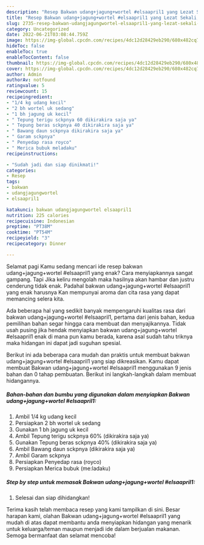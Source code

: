 ```yaml
---
description: "Resep Bakwan udang+jagung+wortel #elsaapril1 yang Lezat Sekali, Buat Buka Puasa Enak Banget"
title: "Resep Bakwan udang+jagung+wortel #elsaapril1 yang Lezat Sekali, Buat Buka Puasa Enak Banget"
slug: 2735-resep-bakwan-udangjagungwortel-elsaapril1-yang-lezat-sekali-buat-buka-puasa-enak-banget
category: Uncategorized
date: 2022-06-21T03:08:44.759Z
image: https://img-global.cpcdn.com/recipes/4dc12d28429eb290/680x482cq70/bakwan-udangjagungwortel-elsaapril1-foto-resep-utama.jpg
hideToc: false
enableToc: true
enableTocContent: false
thumbnail: https://img-global.cpcdn.com/recipes/4dc12d28429eb290/680x482cq70/bakwan-udangjagungwortel-elsaapril1-foto-resep-utama.jpg
cover: https://img-global.cpcdn.com/recipes/4dc12d28429eb290/680x482cq70/bakwan-udangjagungwortel-elsaapril1-foto-resep-utama.jpg
author: Admin
authorAv: notfound
ratingvalue: 5
reviewcount: 15
recipeingredient:
- "1/4 kg udang kecil"
- "2 bh wortel uk sedang"
- "1 bh jagung uk kecil"
- " Tepung terigu sckpnya 60 dikirakira saja ya"
- " Tepung beras sckpnya 40 dikirakira saja ya"
- " Bawang daun sckpnya dikirakira saja ya"
- " Garam sckpnya"
- " Penyedap rasa royco"
- " Merica bubuk meladaku"
recipeinstructions:

- "Sudah jadi dan siap dinikmati!"
categories:
- Resep
tags:
- bakwan
- udangjagungwortel
- elsaapril1

katakunci: bakwan udangjagungwortel elsaapril1 
nutrition: 225 calories
recipecuisine: Indonesian
preptime: "PT38M"
cooktime: "PT54M"
recipeyield: "3"
recipecategory: Dinner

---
```



Selamat pagi Kamu sedang mencari ide resep bakwan udang+jagung+wortel #elsaapril1 yang enak? Cara menyiapkannya sangat gampang. Tapi Jika keliru mengolah maka hasilnya akan hambar dan justru cenderung tidak enak. Padahal bakwan udang+jagung+wortel #elsaapril1 yang enak harusnya Kan mempunyai aroma dan cita rasa yang dapat memancing selera kita.




Ada beberapa hal yang sedikit banyak mempengaruhi kualitas rasa dari bakwan udang+jagung+wortel #elsaapril1, pertama dari jenis bahan, kedua pemilihan bahan segar hingga cara membuat dan menyajikannya. Tidak usah pusing jika hendak menyiapkan bakwan udang+jagung+wortel #elsaapril1 enak di mana pun kamu berada, karena asal sudah tahu triknya maka hidangan ini dapat jadi suguhan spesial.


Berikut ini ada beberapa cara mudah dan praktis untuk membuat bakwan udang+jagung+wortel #elsaapril1 yang siap dikreasikan. Kamu dapat membuat Bakwan udang+jagung+wortel #elsaapril1 menggunakan 9 jenis bahan dan 0 tahap pembuatan. Berikut ini langkah-langkah dalam membuat hidangannya.

<!--inarticleads1-->

##### Bahan-bahan dan bumbu yang digunakan dalam menyiapkan Bakwan udang+jagung+wortel #elsaapril1:

1. Ambil 1/4 kg udang kecil
1. Persiapkan 2 bh wortel uk sedang
1. Gunakan 1 bh jagung uk kecil
1. Ambil  Tepung terigu sckpnya 60% (dikirakira saja ya)
1. Gunakan  Tepung beras sckpnya 40% (dikirakira saja ya)
1. Ambil  Bawang daun sckpnya (dikirakira saja ya)
1. Ambil  Garam sckpnya
1. Persiapkan  Penyedap rasa (royco)
1. Persiapkan  Merica bubuk (me:ladaku)




<!--inarticleads2-->

##### Step by step untuk memasak Bakwan udang+jagung+wortel #elsaapril1:


1. Selesai dan siap dihidangkan!



Terima kasih telah membaca resep yang kami tampilkan di sini. Besar harapan kami, olahan Bakwan udang+jagung+wortel #elsaapril1 yang mudah di atas dapat membantu anda menyiapkan hidangan yang menarik untuk keluarga/teman maupun menjadi ide dalam berjualan makanan. Semoga bermanfaat dan selamat mencoba!
